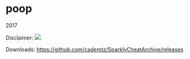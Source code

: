# poop
2017

Disclaimer: ![](https://i.imgur.com/S0ITfTD.gif)


Downloads:
https://github.com/cademtz/SparklyCheatArchive/releases
